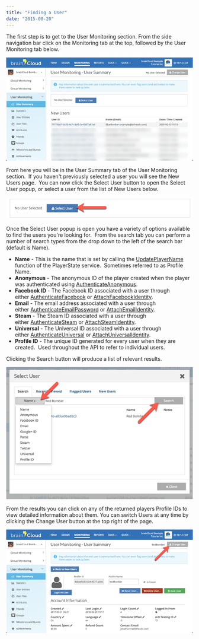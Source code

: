```yaml
---
title: "Finding a User"
date: "2015-08-20"
---
```


The first step is to get to the User Monitoring section. From the side navigation bar click on the Monitoring tab at the top, followed by the User Monitoring tab below.

[![](images/2.png)](images/2.png)

From here you will be in the User Summary tab of the User Monitoring section.  If you haven't previously selected a user you will see the New Users page.  You can now click the Select User button to open the Select User popup, or select a user from the list of New Users below.

[![](images/2018-06-20_20-03-13.png)](images/2018-06-20_20-03-13.png)

Once the Select User popup is open you have a variety of options available to find the users you're looking for.  From the search tab you can perform a number of search types from the drop down to the left of the search bar (default is Name).

- **Name** - This is the name that is set by calling the [UpdatePlayerName](/api/capi/playerstate/updateusername) function of the PlayerState service.  Sometimes referred to as Profile Name.
- **Anonymous** - The anonymous ID of the player created when the player was authenticated using [AuthenticateAnonymous](/api/capi/authentication/authenticateanonymous).
- **Facebook ID** - The Facebook ID associated with a user through either [AuthenticateFacebook](/api/capi/authentication/authenticatefacebook) or [AttachFacebookIdentity](/api/capi/identity/attachfacebookidentity).
- **Email** - The email address associated with a user through either [AuthenticateEmailPassword](/api/capi/authentication/authenticateemailpassword) or [AttachEmailIdentity](/api/capi/identity/attachemailidentity).
- **Steam** - The Steam ID associated with a user through either [AuthenticateSteam](/api/capi/authentication/authenticatesteam) or [AttachSteamIdentity](/api/capi/identity/attachsteamidentity).
- **Universal** - The Universal ID associated with a user through either [AuthenticateUniversal](/api/capi/authentication/authenticateuniversal) or [AttachUniversalIdentity](/api/capi/identity/attachuniversalidentity).
- **Profile ID** - The unique ID generated for every user when they are created.  Used throughout the API to refer to individual users.

Clicking the Search button will produce a list of relevant results.

[![](images/2018-06-20_20-04-50.png)](images/2018-06-20_20-04-50.png)

From the results you can click on any of the returned players Profile IDs to view detailed information about them. You can switch Users at any time by clicking the Change User button at the top right of the page.

[![](images/1.png)](images/1.png)
